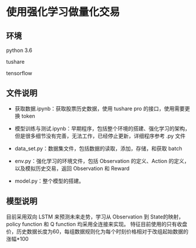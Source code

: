 # 使用强化学习做量化交易

## 环境

python 3.6

tushare

tensorflow



## 文件说明



+ 获取数据.ipynb：获取股票历史数据，使用 tushare pro 的接口，使用需要更换 token
+ 模型训练与测试.ipynb：早期程序，包括整个环境的搭建、强化学习的架构，但是很多细节没有完善，无法工作，已经停止更新，详细程序参考 .py 文件 



+ data_set.py：数据集文件，包括数据的读取，添加，存储，和获取 batch

+ env.py：强化学习的环境文件，包括 Observation 的定义、Action 的定义，以及模拟历史交易，返回 Observation 和 Reward

+ model.py：整个模型的搭建。

  

## 模型说明

目前采用双向 LSTM 来预测未来走势，学习从 Observation 到 State的映射，policy function 和 Q function 均采用全连接来实现。
特征目前使用的只有收盘价，历史数据长度为60，每组数据规则化为每个时刻价格相对于改组起始数据的涨幅*100